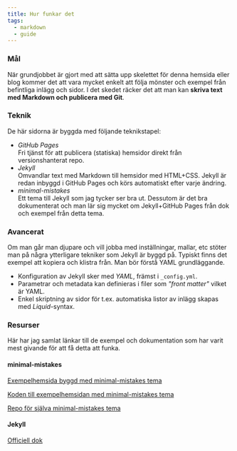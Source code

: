 ```yaml
---
title: Hur funkar det
tags:
  - markdown
  - guide
---
```


### Mål

När grundjobbet är gjort med att sätta upp skelettet för denna hemsida eller blog kommer det att vara mycket enkelt att följa mönster och exempel från befintliga inlägg och sidor. I det skedet räcker det att man kan __skriva text med Markdown och publicera med Git__.


### Teknik

De här sidorna är byggda med följande teknikstapel:

- *GitHub Pages*\
Fri tjänst för att publicera (statiska) hemsidor direkt från versionshanterat repo.
- *Jekyll*\
Omvandlar text med Markdown till hemsidor med HTML+CSS. Jekyll är redan inbyggd i GitHub Pages och körs automatiskt efter varje ändring.
- *minimal-mistakes*\
Ett tema till Jekyll som jag tycker ser bra ut. Dessutom är det bra dokumenterat och man lär sig mycket om Jekyll+GitHub Pages från dok och exempel från detta tema.


### Avancerat

Om man går man djupare och vill jobba med inställningar, mallar, etc stöter man på några ytterligare tekniker som Jekyll är byggd på. Typiskt finns det exempel att kopiera och klistra från. Man bör förstå YAML grundläggande.

- Konfiguration av Jekyll sker med *YAML*, främst i ```_config.yml```.
- Parametrar och metadata kan definieras i filer som *"front matter"* vilket är YAML.
- Enkel skriptning av sidor för t.ex. automatiska listor av inlägg skapas med *Liquid*-syntax.


### Resurser

Här har jag samlat länkar till de exempel och dokumentation som har varit mest givande för att få detta att funka. 

#### minimal-mistakes

[Exempelhemsida byggd med minimal-mistakes tema](https://mmistakes.github.io/minimal-mistakes/)

[Koden till exempelhemsidan med minimal-mistakes tema](https://github.com/mmistakes/minimal-mistakes/tree/master/docs)

[Repo för själva minimal-mistakes tema](https://github.com/mmistakes/minimal-mistakes)

#### Jekyll

[Officiell dok](https://jekyllrb.com/docs/)

